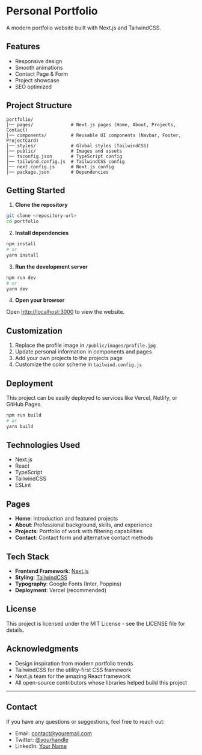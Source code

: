 # Personal Portfolio

A modern portfolio website built with Next.js and TailwindCSS.

## Features

- Responsive design
- Smooth animations
- Contact Page & Form
- Project showcase
- SEO optimized

## Project Structure

```
portfolio/
│── pages/              # Next.js pages (Home, About, Projects, Contact)
│── components/         # Reusable UI components (Navbar, Footer, ProjectCard)
│── styles/             # Global styles (TailwindCSS)
│── public/             # Images and assets
│── tsconfig.json       # TypeScript config
│── tailwind.config.js  # TailwindCSS config
│── next.config.js      # Next.js config
│── package.json        # Dependencies
```

## Getting Started

1. **Clone the repository**

```bash
git clone <repository-url>
cd portfolio
```

2. **Install dependencies**

```bash
npm install
# or
yarn install
```

3. **Run the development server**

```bash
npm run dev
# or
yarn dev
```

4. **Open your browser**

Open [http://localhost:3000](http://localhost:3000) to view the website.

## Customization

1. Replace the profile image in `/public/images/profile.jpg`
2. Update personal information in components and pages
3. Add your own projects to the projects page
4. Customize the color scheme in `tailwind.config.js`

## Deployment

This project can be easily deployed to services like Vercel, Netlify, or GitHub Pages.

```bash
npm run build
# or
yarn build
```

## Technologies Used

- Next.js
- React
- TypeScript
- TailwindCSS
- ESLint

## Pages

- **Home**: Introduction and featured projects
- **About**: Professional background, skills, and experience
- **Projects**: Portfolio of work with filtering capabilities
- **Contact**: Contact form and alternative contact methods

## Tech Stack

- **Frontend Framework**: [Next.js](https://nextjs.org/)
- **Styling**: [TailwindCSS](https://tailwindcss.com/)
- **Typography**: Google Fonts (Inter, Poppins)
- **Deployment**: Vercel (recommended)

## License

This project is licensed under the MIT License - see the LICENSE file for details.

## Acknowledgments

- Design inspiration from modern portfolio trends
- TailwindCSS for the utility-first CSS framework
- Next.js team for the amazing React framework
- All open-source contributors whose libraries helped build this project

---

## Contact

If you have any questions or suggestions, feel free to reach out:

- Email: contact@youremail.com
- Twitter: [@yourhandle](https://twitter.com/yourhandle)
- LinkedIn: [Your Name](https://linkedin.com/in/yourname)

